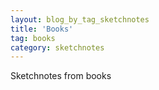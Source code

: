 ```yaml
---
layout: blog_by_tag_sketchnotes
title: 'Books'
tag: books
category: sketchnotes
---
```


Sketchnotes from books
